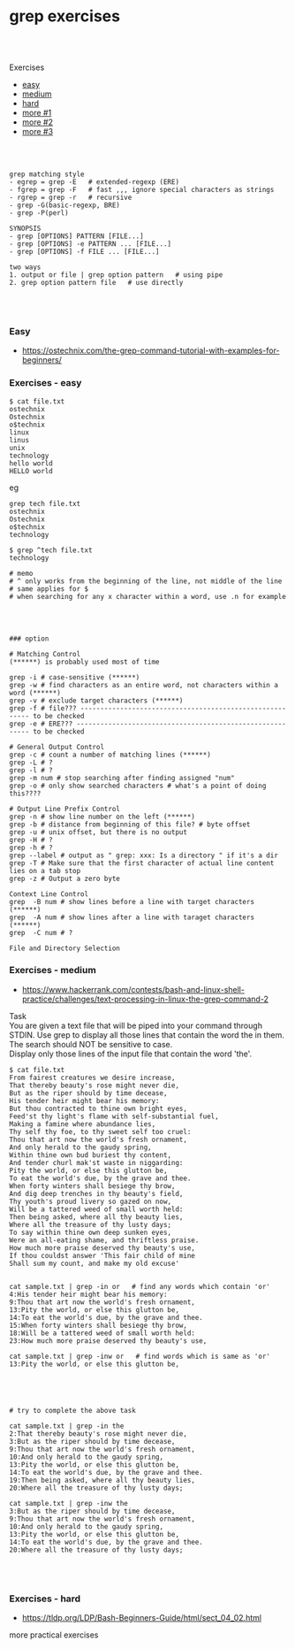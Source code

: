# grep exercises

<br/>
<br/>

Exercises
- [easy](#easy)
- [medium](#medium)
- [hard](#hard)
- [more #1]()
- [more #2]()
- [more #3]()

<br/>
<br/>

```
grep matching style
- egrep = grep -E   # extended-regexp (ERE)
- fgrep = grep -F   # fast ,,, ignore special characters as strings
- rgrep = grep -r   # recursive
- grep -G(basic-regexp, BRE)
- grep -P(perl)

SYNOPSIS
- grep [OPTIONS] PATTERN [FILE...]
- grep [OPTIONS] -e PATTERN ... [FILE...]
- grep [OPTIONS] -f FILE ... [FILE...]

two ways
1. output or file | grep option pattern   # using pipe
2. grep option pattern file   # use directly
```

<br/>
<br/>

### Easy
- https://ostechnix.com/the-grep-command-tutorial-with-examples-for-beginners/

### Exercises - easy <a name="easy"></a>

```
$ cat file.txt
ostechnix
Ostechnix
o$technix
linux
linus
unix
technology
hello world
HELLO world
```

eg

```console
grep tech file.txt
ostechnix
Ostechnix
o$technix
technology

$ grep ^tech file.txt
technology

# memo
# ^ only works from the beginning of the line, not middle of the line
# same applies for $
# when searching for any x character within a word, use .n for example
```

<br/>
<br/>

```
### option

# Matching Control
(******) is probably used most of time

grep -i # case-sensitive (******)
grep -w # find characters as an entire word, not characters within a word (******)
grep -v # exclude target characters (******)
grep -f # file??? --------------------------------------------------------- to be checked
grep -e # ERE??? ---------------------------------------------------------- to be checked

# General Output Control
grep -c # count a number of matching lines (******)
grep -L # ?
grep -l # ?
grep -m num # stop searching after finding assigned "num"
grep -o # only show searched characters # what's a point of doing this????

# Output Line Prefix Control
grep -n # show line number on the left (******)
grep -b # distance from beginning of this file? # byte offset
grep -u # unix offset, but there is no output
grep -H # ?
grep -h # ?
grep --label # output as " grep: xxx: Is a directory " if it's a dir
grep -T # Make sure that the first character of actual line content lies on a tab stop
grep -z # Output a zero byte

Context Line Control
grep  -B num # show lines before a line with target characters (******)
grep  -A num # show lines after a line with taraget characters (******)
grep  -C num # ?

File and Directory Selection

````

### Exercises - medium <a name="medium"></a>

- https://www.hackerrank.com/contests/bash-and-linux-shell-practice/challenges/text-processing-in-linux-the-grep-command-2

Task  
You are given a text file that will be piped into your command through STDIN. Use grep to display all those lines that contain the word the in them.
The search should NOT be sensitive to case.  
Display only those lines of the input file that contain the word 'the'.  

```
$ cat file.txt
From fairest creatures we desire increase,
That thereby beauty's rose might never die,
But as the riper should by time decease,
His tender heir might bear his memory:
But thou contracted to thine own bright eyes,
Feed'st thy light's flame with self-substantial fuel,
Making a famine where abundance lies,
Thy self thy foe, to thy sweet self too cruel:
Thou that art now the world's fresh ornament,
And only herald to the gaudy spring,
Within thine own bud buriest thy content,
And tender churl mak'st waste in niggarding:
Pity the world, or else this glutton be,
To eat the world's due, by the grave and thee.
When forty winters shall besiege thy brow,
And dig deep trenches in thy beauty's field,
Thy youth's proud livery so gazed on now,
Will be a tattered weed of small worth held:
Then being asked, where all thy beauty lies,
Where all the treasure of thy lusty days;
To say within thine own deep sunken eyes,
Were an all-eating shame, and thriftless praise.
How much more praise deserved thy beauty's use,
If thou couldst answer 'This fair child of mine
Shall sum my count, and make my old excuse'
```

```console

cat sample.txt | grep -in or   # find any words which contain 'or'
4:His tender heir might bear his memory:
9:Thou that art now the world's fresh ornament,
13:Pity the world, or else this glutton be,
14:To eat the world's due, by the grave and thee.
15:When forty winters shall besiege thy brow,
18:Will be a tattered weed of small worth held:
23:How much more praise deserved thy beauty's use,

cat sample.txt | grep -inw or   # find words which is same as 'or'
13:Pity the world, or else this glutton be,





# try to complete the above task

cat sample.txt | grep -in the
2:That thereby beauty's rose might never die,
3:But as the riper should by time decease,
9:Thou that art now the world's fresh ornament,
10:And only herald to the gaudy spring,
13:Pity the world, or else this glutton be,
14:To eat the world's due, by the grave and thee.
19:Then being asked, where all thy beauty lies,
20:Where all the treasure of thy lusty days;

cat sample.txt | grep -inw the
3:But as the riper should by time decease,
9:Thou that art now the world's fresh ornament,
10:And only herald to the gaudy spring,
13:Pity the world, or else this glutton be,
14:To eat the world's due, by the grave and thee.
20:Where all the treasure of thy lusty days;

```

<br/>
<br/>

### Exercises - hard <a name="hard"></a>

- https://tldp.org/LDP/Bash-Beginners-Guide/html/sect_04_02.html

more practical exercises










